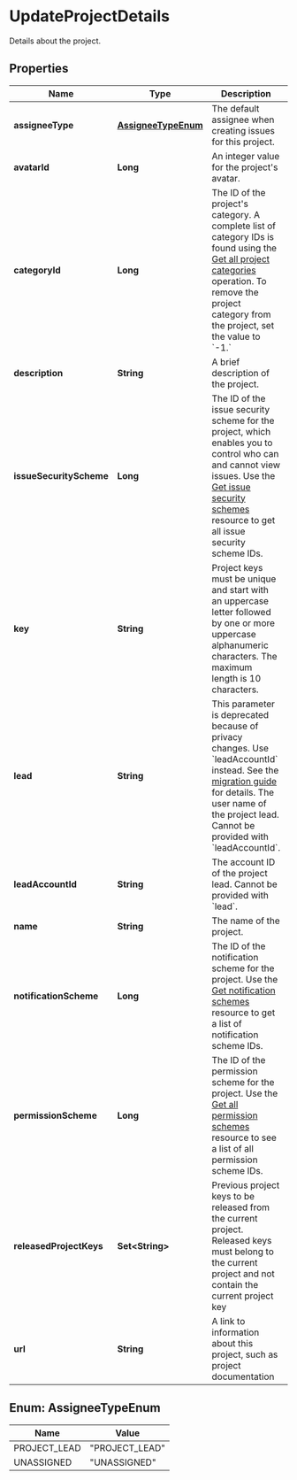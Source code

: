 

# UpdateProjectDetails

Details about the project.

## Properties

| Name | Type | Description | Notes |
|------------ | ------------- | ------------- | -------------|
|**assigneeType** | [**AssigneeTypeEnum**](#AssigneeTypeEnum) | The default assignee when creating issues for this project. |  [optional] |
|**avatarId** | **Long** | An integer value for the project&#39;s avatar. |  [optional] |
|**categoryId** | **Long** | The ID of the project&#39;s category. A complete list of category IDs is found using the [Get all project categories](#api-rest-api-3-projectCategory-get) operation. To remove the project category from the project, set the value to &#x60;-1.&#x60; |  [optional] |
|**description** | **String** | A brief description of the project. |  [optional] |
|**issueSecurityScheme** | **Long** | The ID of the issue security scheme for the project, which enables you to control who can and cannot view issues. Use the [Get issue security schemes](#api-rest-api-3-issuesecurityschemes-get) resource to get all issue security scheme IDs. |  [optional] |
|**key** | **String** | Project keys must be unique and start with an uppercase letter followed by one or more uppercase alphanumeric characters. The maximum length is 10 characters. |  [optional] |
|**lead** | **String** | This parameter is deprecated because of privacy changes. Use &#x60;leadAccountId&#x60; instead. See the [migration guide](https://developer.atlassian.com/cloud/jira/platform/deprecation-notice-user-privacy-api-migration-guide/) for details. The user name of the project lead. Cannot be provided with &#x60;leadAccountId&#x60;. |  [optional] |
|**leadAccountId** | **String** | The account ID of the project lead. Cannot be provided with &#x60;lead&#x60;. |  [optional] |
|**name** | **String** | The name of the project. |  [optional] |
|**notificationScheme** | **Long** | The ID of the notification scheme for the project. Use the [Get notification schemes](#api-rest-api-3-notificationscheme-get) resource to get a list of notification scheme IDs. |  [optional] |
|**permissionScheme** | **Long** | The ID of the permission scheme for the project. Use the [Get all permission schemes](#api-rest-api-3-permissionscheme-get) resource to see a list of all permission scheme IDs. |  [optional] |
|**releasedProjectKeys** | **Set&lt;String&gt;** | Previous project keys to be released from the current project. Released keys must belong to the current project and not contain the current project key |  [optional] |
|**url** | **String** | A link to information about this project, such as project documentation |  [optional] |



## Enum: AssigneeTypeEnum

| Name | Value |
|---- | -----|
| PROJECT_LEAD | &quot;PROJECT_LEAD&quot; |
| UNASSIGNED | &quot;UNASSIGNED&quot; |



